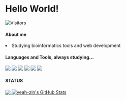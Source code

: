 # Hello World!
![Visitors](https://visitor-badge.laobi.icu/badge?page_id=yeah-zin.yeah-zin)

#### About me
<li>Studying bioinformatics tools and web development</li>

#### Languages and Tools, always studying...
![](https://img.shields.io/badge/Code-Python-informational?style=flat&logo=python&logoColor=white&color=sucess)
![](https://img.shields.io/badge/Code-JavaScript-informational?style=flat&logo=javascript&logoColor=white&color=sucess)
![](https://img.shields.io/badge/Tools-Django-informational?style=flat&logo=django&logoColor=white&color=sucess)
![](https://img.shields.io/badge/Tools-React-informational?style=flat&logo=React&logoColor=white&color=sucess)
![](https://img.shields.io/badge/Tools-Docker-informational?style=flat&logo=docker&logoColor=white&color=sucess)
![](https://img.shields.io/badge/Tools-Kubernetes-informational?style=flat&logo=kubernetes&logoColor=white&color=sucess)


#### STATUS
<a href="https://github.com/yeah-zin/yeah-zin">
  <img align="center" src="https://github-readme-stats.vercel.app/api/top-langs/?username=yeah-zin&hide=java,html,tex&title_color=ffffff&text_color=c9cacc&icon_color=f0eeed&bg_color=20262E&langs_count=3" />
</a>
<a href="https://github.com/yeah-zin/yeah-zin">
  <img align="center" src="https://github-readme-stats.vercel.app/api?username=yeah-zin&show_icons=true&line_height=27&count_private=true&title_color=ffffff&text_color=c9cacc&icon_color=f0eeed&bg_color=20262E" alt="yeah-zin's GitHub Stats" />
</a>
